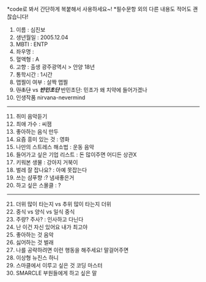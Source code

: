 *code로 봐서 간단하게 복붙해서 사용하세요~!
*필수문항 외의 다른 내용도 적어도 괜찮습니다!

1. 이름 : 심진보
2. 생년월일 : 2005.12.04
3. MBTI : ENTP
4. 좌우명 : 
5. 혈액형 : A
6. 고향 : 출생 광주광역시 > 안양 18년
7. 통학시간 : 1시간
8. 맵찔이 여부 : 살짝 맵찔
9. ~~민초단~~ vs **_반민초단_** 반민초단: 민초가 왜 치약에 들어가겠나
10. 인생작품 nirvana-nevermind
---
11. 취미 음악듣기
12. 최애 가수 : 씨잼
13. 좋아하는 음식 만두
14. 요즘 흥미 있는 것 : 영화
15. 나만의 스트레스 해소법 : 운동 음악
16. 들어가고 싶은 기업 리스트 : 돈 많이주면 어디든 상관X
17. 키워본 생물 : 강아지 거북이
18. 벌레 잘 잡나요? : 아예 못잡는다
19. 쓰는 샴푸향 :? 냄새좋은거
20. 하고 싶은 스몰클 : ?
***
21. 더위 많이 타는지 vs 추위 많이 타는지 더위
22. 중식 vs 양식 vs 일식 중식
23. 주량? 주사? : 인사하고 다닌다
24. 난 이건 자신 있어요 내가 최고야 
25. 좋아하는 것 음악
26. 싫어하는 것 벌래 
27. 나를 공략하려면 이런 행동을 해주세요! 말걸어주면 
28. 이상형 뉴진스 하니
29. 스마클에서 이루고 싶은 것 코딩 마스터
30. SMARCLE 부원들에게 하고 싶은 말 
